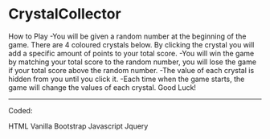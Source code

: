 # CrystalCollector

How to Play
-You will be given a random number at the beginning of the game.
 There are 4 coloured crystals below. By clicking the crystal you will add a specific amount of points to your total score.
-You will win the game by matching your total score to the random number, you will lose the game if your total score above the random number. 
-The value of each crystal is hidden from you until you click it. 
-Each time when the game starts, the game will change the values of each crystal.
 Good Luck!

-------------
Coded:

HTML
Vanilla Bootstrap
Javascript
Jquery
